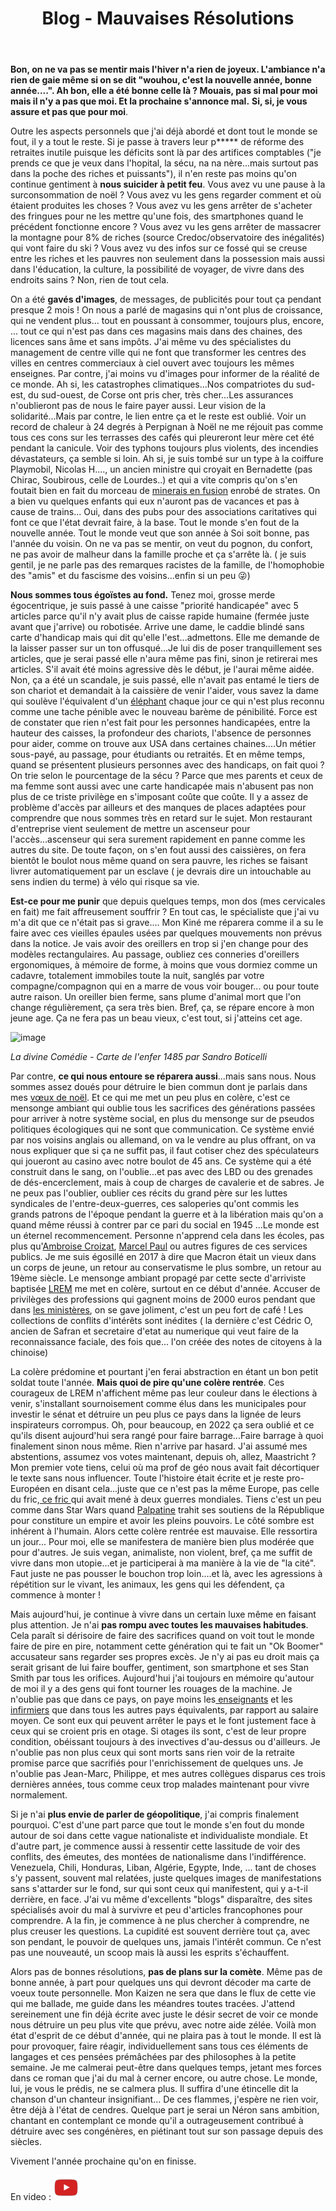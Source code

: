 ﻿---
layout: post
title: Blog - Mauvaises Résolutions
category: reflexion
tags: écologie, blog, environnement, fin du monde, handicap, nouvel an, Réflexion
---
**Bon, on ne va pas se mentir mais l'hiver n'a rien de joyeux. L'ambiance n'a rien de gaie même si on se dit "wouhou, c'est la nouvelle année, bonne année....". Ah bon, elle a été bonne celle là ? Mouais, pas si  mal pour moi mais il n'y a pas que moi. Et la prochaine s'annonce mal.** **Si, si, je vous assure et pas que pour moi**. 

Outre les aspects personnels que j'ai déjà abordé et dont tout le monde se fout, il y a tout le reste. Si je passe à travers leur p***** de réforme des retraites inutile puisque les déficits sont là par des artifices comptables ("je prends ce que je veux dans l'hopital, la sécu, na na nère...mais surtout pas dans la poche des riches et puissants"), il n'en reste pas moins qu'on continue gentiment à **nous suicider à petit feu**. Vous avez vu une pause à la surconsommation de noël ? Vous avez vu les gens regarder comment et où étaient produites les choses ? Vous avez vu les gens arrêter de s'acheter des fringues pour ne les mettre qu'une fois, des smartphones quand le précédent fonctionne encore ? Vous avez vu les gens arrêter de massacrer la montagne pour 8% de riches (source Credoc/observatoire des inégalités) qui vont faire du ski ?  Vous avez vu des infos sur ce fossé qui se creuse entre les riches et les pauvres non seulement dans la possession mais aussi dans l'éducation, la culture, la possibilité de voyager, de vivre dans des endroits sains ? Non, rien de tout cela.

On a été **gavés d'images**, de messages, de publicités pour tout ça pendant presque 2 mois ! On nous a parlé de magasins qui n'ont plus de croissance, qui ne vendent plus... tout en poussant à consommer, toujours plus, encore, ... tout ce qui n'est pas dans ces magasins mais dans des chaines, des licences sans âme et sans impôts. J'ai même vu des spécialistes du management de centre ville qui ne font que transformer les centres des villes en centres commerciaux à ciel ouvert avec toujours les mêmes enseignes. Par contre, j'ai moins vu d'images pour informer de la réalité de ce monde. Ah si, les catastrophes climatiques...Nos compatriotes du sud-est, du sud-ouest, de Corse ont pris cher, très cher...Les assurances n'oublieront pas de nous le faire payer aussi. Leur vision de la solidarité...Mais par contre, le lien entre ça et le reste est oublié. Voir un record de chaleur à 24 degrés à Perpignan à Noël ne me réjouit pas comme tous ces cons sur les terrasses des cafés qui pleureront leur mère cet été pendant la canicule. Voir des typhons toujours plus violents, des incendies dévastateurs, ça semble si loin. Ah si, je suis tombé sur un type à la coiffure Playmobil, Nicolas H...., un ancien ministre qui croyait en Bernadette (pas Chirac, Soubirous, celle de Lourdes..) et qui a vite compris qu'on s'en foutait bien en fait du morceau de <a href="https://www.universalis.fr/encyclopedie/terre-la-planete-terre/2-constitution-interne-de-la-terre/">minerais en fusion</a> enrobé de strates. On a bien vu quelques enfants qui eux n'auront pas de vacances et pas à cause de trains... Oui, dans des pubs pour des associations caritatives qui font ce que l'état devrait faire, à la base. Tout le monde s'en fout de la nouvelle année. Tout le monde veut que son année à Soi soit bonne, pas l'année du voisin. On ne va pas se mentir, on veut du pognon, du confort, ne pas avoir de malheur dans la famille proche et ça s'arrête là. ( je suis gentil, je ne parle pas des remarques racistes de la famille, de l'homophobie des "amis" et du fascisme des voisins...enfin si un peu 😜)

**Nous sommes tous égoïstes au fond.** Tenez moi, grosse merde égocentrique, je suis passé à une caisse "priorité handicapée" avec 5 articles parce qu'il n'y avait plus de caisse rapide humaine (fermée juste avant que j'arrive) ou robotisée. Arrive une dame, le caddie blindé sans carte d'handicap mais qui dit qu'elle l'est...admettons. Elle me demande de la laisser passer sur un ton offusqué...Je lui dis de poser tranquillement ses articles, que je serai passé elle n'aura même pas fini, sinon je retirerai mes articles. S'il avait été moins agressive dès le début, je l'aurai même aidée. Non, ça a été un scandale, je suis passé, elle n'avait pas entamé le tiers de son chariot et demandait à la caissière de venir l'aider, vous savez la dame qui soulève l'équivalent d'un <a href="https://www.nouvelobs.com/rue89/rue89-chez-karima-delli-ecolo-joyeuse/20130310.RUE4799/la-caissiere-l-elephant-et-la-souffrance-au-travail.html">éléphant</a> chaque jour ce qui n'est plus reconnu comme une tache pénible avec le nouveau barème de pénibilité. Force est de constater que rien n'est fait pour les personnes handicapées, entre la hauteur des caisses, la profondeur des chariots, l'absence de personnes pour aider, comme on trouve aux USA dans certaines chaines....Un métier sous-payé, au passage, pour étudiants ou retraités. Et en même temps, quand se présentent plusieurs personnes avec des handicaps, on fait quoi ? On trie selon le pourcentage de la sécu ? Parce que mes parents et ceux de ma femme sont aussi avec une carte handicapée mais n'abusent pas non plus de ce triste privilège en s'imposant coûte que coûte. Il y a assez de problème d'accès par ailleurs et des manques de places adaptées pour comprendre que nous sommes très en retard sur le sujet. Mon restaurant d'entreprise vient seulement de mettre un ascenseur pour l'accès...ascenseur qui sera surement rapidement en panne comme les autres du site. De toute façon, on s'en fout aussi des caissières, on fera bientôt le boulot nous même quand on sera pauvre, les riches se faisant livrer automatiquement par un esclave ( je devrais dire un intouchable au sens indien du terme) à vélo qui risque sa vie. 

**Est-ce pour me punir** que depuis quelques temps, mon dos (mes cervicales en fait) me fait affreusement souffrir ? En tout cas, le spécialiste que j'ai vu m'a dit que ce n'était pas si grave.... Mon Kiné me réparera comme il a su le faire avec ces vieilles épaules usées par quelques mouvements non prévus dans la notice. Je vais avoir des oreillers en trop si j'en change pour des modèles rectangulaires. Au passage, oubliez ces conneries d'oreillers ergonomiques, à mémoire de forme, à moins que vous dormiez comme un cadavre, totalement immobiles toute la nuit, sanglés par votre compagne/compagnon qui en a marre de vous voir bouger... ou pour toute autre raison. Un oreiller bien ferme, sans plume d'animal mort que l'on change régulièrement, ça sera très bien. Bref, ça, se répare encore à mon jeune age. Ça ne fera pas un beau vieux, c'est tout, si j'atteins cet age.

![image](https://filedn.eu/llqi9IBxlYouGRXYG2xlROb/img/2010/mauvaisesresolutions.jpg)

*La divine Comédie - Carte de l'enfer  1485 par Sandro Boticelli*

Par contre, **ce qui nous entoure se réparera aussi**...mais sans nous. Nous sommes assez doués pour détruire le bien commun dont je parlais dans mes <a href="https://cheziceman.wordpress.com/2019/12/25/noel-christmas-weihnachten/">vœux de noël</a>. Et ce qui me met un peu plus en colère, c'est ce mensonge ambiant qui oublie tous les sacrifices des générations passées pour arriver à notre système social, en plus du mensonge sur de pseudos politiques écologiques qui ne sont que communication. Ce système envié par nos voisins anglais ou allemand, on va le vendre au plus offrant, on va nous expliquer que si ça ne suffit pas, il faut cotiser chez des spéculateurs qui joueront au casino avec notre boulot de 45 ans. Ce système qui a été construit dans le sang, on l'oublie...et pas avec des LBD ou des grenades de dés-encerclement, mais à coup de charges de cavalerie et de sabres. Je ne peux pas l'oublier, oublier ces récits du grand père sur les luttes syndicales de l'entre-deux-guerres, ces saloperies qu'ont commis les grands patrons de l'époque pendant la guerre et à la libération mais qu'on a quand même réussi à contrer par ce pari du social en 1945 ...Le monde est un éternel recommencement. Personne n'apprend cela dans les écoles, pas plus qu'<a href="https://fr.m.wikipedia.org/wiki/Ambroise_Croizat">Ambroise Croizat</a>, <a href="https://fr.wikipedia.org/wiki/Marcel_Paul">Marcel Paul</a> ou autres figures de ces services publics. Je me suis égosillé en 2017 à dire que Macron était un vieux dans un corps de jeune, un retour au conservatisme le plus sombre, un retour au 19ème siècle. Le mensonge ambiant propagé par cette secte d'arriviste baptisée <a href="https://sarkofrance.blogspot.com/2019/12/abecedaireMACRON.html?m=1">LREM</a> me met en colère, surtout en ce début d'année. Accuser de privilèges des professions qui gagnent moins de 2000 euros pendant que dans <a href="https://www.lemonde.fr/les-decodeurs/article/2019/12/23/le-salaire-des-ministres-augmente-de-70-une-intox-inventee-a-partir-d-une-video-de-bfm-tv_6023892_4355770.html">les ministères</a>, on se gave joliment, c'est un peu fort de café ! Les collections de conflits d'intérêts sont inédites ( la dernière c'est Cédric O, ancien de Safran et secretaire d'etat au numerique qui veut faire de la reconnaissance faciale, des fois que... l'on créée des notes de citoyens à la chinoise) 

La colère prédomine et pourtant j'en ferai abstraction en étant un bon petit soldat toute l'année. **Mais quoi de pire qu'une colère rentrée**. Ces courageux de LREM n'affichent même pas leur couleur dans le élections à venir, s'installant sournoisement comme élus dans les municipales pour investir le sénat et détruire un peu plus ce pays dans la lignée de leurs inspirateurs corrompus. Oh, pour beaucoup, en 2022 ça sera oublié et ce qu'ils disent aujourd'hui sera rangé pour faire barrage...Faire barrage à quoi finalement sinon nous même. Rien n'arrive par hasard. J'ai assumé mes abstentions, assumez vos votes maintenant, depuis oh, allez, Maastricht ? Mon premier vote tiens, celui où ma prof de géo nous avait fait décortiquer le texte sans nous influencer. Toute l'histoire était écrite et je reste pro-Européen en disant cela...juste que ce n'est pas la même Europe, pas celle du fric,<a href="https://fr.wikipedia.org/wiki/Causes_de_la_Première_Guerre_mondiale#Les_rivalités_coloniales"> ce fric </a>qui avait mené à deux guerres mondiales. Tiens c'est un peu comme dans Star Wars quand <a href="https://fr.wikipedia.org/wiki/Palpatine">Palpatine</a> trahit ses soutiens de la République pour constiture un empire et avoir les pleins pouvoirs. Le côté sombre est inhérent à l'humain. Alors cette colère rentrée est mauvaise. Elle ressortira un jour... Pour moi, elle se manifestera de manière bien plus modérée que pour d'autres. Je suis vegan, animaliste, non violent, bref, ça me suffit de vivre dans mon utopie...et je participerai à ma manière à la vie de "la cité". Faut juste ne pas pousser le bouchon trop loin....et là, avec les agressions à répétition sur le vivant, les animaux, les gens qui les défendent, ça commence à monter ! 

Mais aujourd'hui, je continue à vivre dans un certain luxe même en faisant plus attention. Je n'ai **pas rompu avec toutes les mauvaises habitudes**. Cela paraît si dérisoire de faire des sacrifices quand on voit tout le monde faire de pire en pire, notamment cette génération qui te fait un "Ok Boomer" accusateur sans regarder ses propres excès. Je n'y ai pas eu droit mais ça serait grisant de lui faire bouffer, gentiment, son smartphone et ses Stan Smith par tous les orifices. Aujourd'hui j'ai toujours en mémoire qu'autour de moi il y a des gens qui font tourner les rouages de la machine. Je n'oublie pas que dans ce pays, on paye moins les<a href="https://data.oecd.org/fr/eduresource/salaires-des-enseignants.htm"> enseignants</a> et les <a href="https://www.challenges.fr/entreprise/sante-et-pharmacie/panorama-sante-2017-de-l-ocde-les-infirmiers-francais-sont-les-plus-mal-payes-de-tous-les-pays-developpes_513261">infirmiers</a> que dans tous les autres pays équivalents, par rapport au salaire moyen. Ce sont eux qui peuvent arrêter le pays et le font justement face à ceux qui se croient pris en otage. Si otages ils sont, c'est de leur propre condition, obéissant toujours à des invectives d'au-dessus ou d'ailleurs. Je n'oublie pas non plus ceux qui sont morts sans rien voir de la retraite promise parce que sacrifiés pour l'enrichissement de quelques uns. Je n'oublie pas Jean-Marc, Philippe, et mes autres collègues disparus ces trois dernières années, tous comme ceux trop malades maintenant pour vivre normalement. 

Si je n'ai **plus envie de parler de géopolitique**, j'ai compris finalement pourquoi. C'est d'une part parce que tout le monde s'en fout du monde autour de soi dans cette vague nationaliste et individualiste mondiale. Et d'autre part, je commence aussi à ressentir cette lassitude de voir des conflits, des émeutes, des montées de nationalisme dans l'indifférence. Venezuela, Chili, Honduras, Liban, Algérie, Egypte, Inde, ... tant de choses s'y passent, souvent mal relatées, juste quelques images de manifestations sans s'attarder sur le fond, sur qui sont ceux qui manifestent, qui y a-t-il derrière, en face. J'ai vu même d'excellents "blogs" disparaître, des sites spécialisés avoir du mal à survivre et peu d'articles francophones pour comprendre. A la fin, je commence à ne plus chercher à comprendre, ne plus creuser les questions. La cupidité est souvent derrière tout ça, avec son pendant, le pouvoir de quelques uns, jamais l'intérêt commun. Ce n'est pas une nouveauté, un scoop mais là aussi les esprits s'échauffent.

Alors pas de bonnes résolutions, **pas de plans sur la comète**. Même pas de bonne année, à part pour quelques uns qui devront décoder ma carte de voeux toute personnelle. Mon Kaizen ne sera que dans le flux de cette vie qui me ballade, me guide dans les méandres toutes tracées. J'attend sereinement une fin déjà écrite avec juste le désir secret de voir ce monde nous détruire un peu plus vite que prévu, avec notre aide zélée. Voilà mon état d'esprit de ce début d'année, qui ne plaira pas à tout le monde. Il est là pour provoquer, faire réagir, individuellement sans tous ces éléments de langages et ces pensées prémâchées par des philosophes à la petite semaine. Je me calmerai peut-être dans quelques temps, jetant mes forces dans ce roman que j'ai du mal à cerner encore, ou autre chose. Le monde, lui, je vous le prédis, ne se calmera plus. Il suffira d'une étincelle dit la chanson d'un chanteur insignifiant... De ces flammes, j'espère ne rien voir, être déjà à l'état de cendres. Quelque part je serai un Néron sans ambition, chantant en contemplant ce monde qu'il a outrageusement contribué à détruire avec ses congénères, en piétinant tout sur son passage depuis des siècles.

Vivement l'année prochaine qu'on en finisse. 

En video : [![video](/images/youtube.png)](https://www.youtube.com/watch?v=eYsqYPWzfrM)
